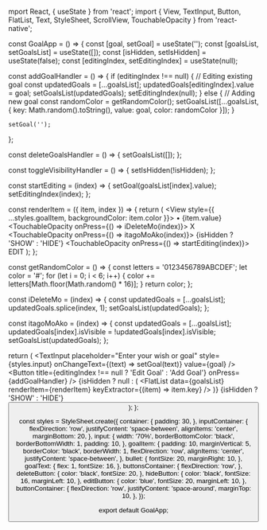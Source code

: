 mport React, { useState } from 'react';
import { View, TextInput, Button, FlatList, Text, StyleSheet, ScrollView, TouchableOpacity } from 'react-native';

const GoalApp = () => {
  const [goal, setGoal] = useState('');
  const [goalsList, setGoalsList] = useState([]);
  const [isHidden, setIsHidden] = useState(false);
  const [editingIndex, setEditingIndex] = useState(null);

  const addGoalHandler = () => {
    if (editingIndex !== null) {
      // Editing existing goal
      const updatedGoals = [...goalsList];
      updatedGoals[editingIndex].value = goal;
      setGoalsList(updatedGoals);
      setEditingIndex(null);
    } else {
      // Adding new goal
      const randomColor = getRandomColor();
      setGoalsList([...goalsList, { key: Math.random().toString(), value: goal, color: randomColor }]);
    }

    setGoal('');
  };

  const deleteGoalsHandler = () => {
    setGoalsList([]);
  };

  const toggleVisibilityHandler = () => {
    setIsHidden(!isHidden);
  };

  const startEditing = (index) => {
    setGoal(goalsList[index].value);
    setEditingIndex(index);
  };

  const renderItem = ({ item, index }) => {
    return (
      <View style={{ ...styles.goalItem, backgroundColor: item.color }}>
        <Text style={styles.bullet}>•</Text>
        <Text style={styles.goalText}>{item.value}</Text>
        <View style={styles.buttonsContainer}>
          <TouchableOpacity onPress={() => iDeleteMo(index)}>
            <Text style={styles.deleteButton}>X</Text>
          </TouchableOpacity>
          <TouchableOpacity onPress={() => itagoMoAko(index)}>
            <Text style={styles.hideButton}>{isHidden ? 'SHOW' : 'HIDE'}</Text>
          </TouchableOpacity>
          <TouchableOpacity onPress={() => startEditing(index)}>
            <Text style={styles.editButton}>EDIT</Text>
          </TouchableOpacity>
        </View>
      </View>
    );
  };

  const getRandomColor = () => {
    const letters = '0123456789ABCDEF';
    let color = '#';
    for (let i = 0; i < 6; i++) {
      color += letters[Math.floor(Math.random() * 16)];
    }
    return color;
  };

  const iDeleteMo = (index) => {
    const updatedGoals = [...goalsList];
    updatedGoals.splice(index, 1);
    setGoalsList(updatedGoals);
  };

  const itagoMoAko = (index) => {
    const updatedGoals = [...goalsList];
    updatedGoals[index].isVisible = !updatedGoals[index].isVisible;
    setGoalsList(updatedGoals);
  };

  return (
    <View style={styles.container}>
      <View style={styles.inputContainer}>
        <TextInput
          placeholder="Enter your wish or goal"
          style={styles.input}
          onChangeText={(text) => setGoal(text)}
          value={goal}
        />
        <Button title={editingIndex !== null ? 'Edit Goal' : 'Add Goal'} onPress={addGoalHandler} />
      </View>
      <ScrollView>
        {isHidden ? null : (
          <FlatList
            data={goalsList}
            renderItem={renderItem}
            keyExtractor={(item) => item.key}
          />
        )}
      </ScrollView>
      <View style={styles.buttonContainer}>
        <TouchableOpacity onPress={toggleVisibilityHandler}>
          <Text style={styles.hideButton}>{isHidden ? 'SHOW' : 'HIDE'}</Text>
        </TouchableOpacity>
        <Button title="Delete All" onPress={deleteGoalsHandler} />
      </View>
    </View>
  );
};

const styles = StyleSheet.create({
  container: {
    padding: 30,
  },
  inputContainer: {
    flexDirection: 'row',
    justifyContent: 'space-between',
    alignItems: 'center',
    marginBottom: 20,
  },
  input: {
    width: '70%',
    borderBottomColor: 'black',
    borderBottomWidth: 1,
    padding: 10,
  },
  goalItem: {
    padding: 10,
    marginVertical: 5,
    borderColor: 'black',
    borderWidth: 1,
    flexDirection: 'row',
    alignItems: 'center',
    justifyContent: 'space-between',
  },
  bullet: {
    fontSize: 20,
    marginRight: 10,
  },
  goalText: {
    flex: 1,
    fontSize: 16,
  },
  buttonsContainer: {
    flexDirection: 'row',
  },
  deleteButton: {
    color: 'black',
    fontSize: 20,
  },
  hideButton: {
    color: 'black',
    fontSize: 16,
    marginLeft: 10,
  },
  editButton: {
    color: 'blue',
    fontSize: 20,
    marginLeft: 10,
  },
  buttonContainer: {
    flexDirection: 'row',
    justifyContent: 'space-around',
    marginTop: 10,
  },
});

export default GoalApp;
